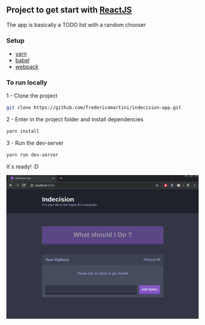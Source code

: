 ## Project to get start with [ReactJS](https://reactjs.org/)

The app is basically a TODO list with a random chooser

### Setup

- [yarn](https://yarnpkg.com)
- [babel](https://babeljs.io)
- [webpack](https://webpack.js.org)

### To run locally

1 - Clone the project

```bash
git clone https://github.com/fredericomartini/indecision-app.git

```

2 - Enter in the project folder and install dependencies

```bash
yarn install
```

3 - Run the dev-server

```bash
yarn run dev-server
```

It`s ready! :D

![Indecision app](src/images/app.png)
